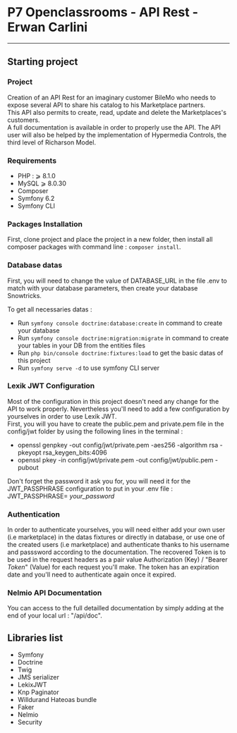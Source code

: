 # P7 Openclassrooms - API Rest - Erwan Carlini

<!-- [![SymfonyInsight](https://insight.symfony.com/projects/00c7f3e9-6c00-46bf-be2e-77835a3f9bd7/big.svg)](https://insight.symfony.com/projects/00c7f3e9-6c00-46bf-be2e-77835a3f9bd7) -->
---------------

## Starting project

### Project

Creation of an API Rest for an imaginary customer BileMo who needs to expose several API to share his catalog to his Marketplace partners.  
This API also permits to create, read, update and delete the Marketplaces's customers.  
A full documentation is available in order to properly use the API. The API user will also be helped by the implementation of Hypermedia Controls, the third level of Richarson Model.  

### Requirements

- PHP : ⩾ 8.1.0 
- MySQL ⩾ 8.0.30
- Composer
- Symfony 6.2
- Symfony CLI

### Packages Installation

First, clone project and place the project in a new folder, then install all composer packages with command line : ``composer install``.  

### Database datas

First, you will need to change the value of DATABASE_URL in the file .env to match with your database parameters, then create your database Snowtricks.  

To get all necessaries datas :  
* Run ``symfony console doctrine:database:create`` in command to create your database  
* Run ``symfony console doctrine:migration:migrate`` in command to create your tables in your DB from the entities files  
* Run ``php bin/console doctrine:fixtures:load`` to get the basic datas of this project  
* Run ``symfony serve -d`` to use symfony CLI server  

### Lexik JWT Configuration

Most of the configuration in this project doesn't need any change for the API to work properly. Nevertheless you'll need to add a few configuration by yourselves in order to use Lexik JWT.  
First, you will you have to create the public.pem and private.pem file in the config/jwt folder by using the following lines in the terminal :  
* openssl genpkey -out config/jwt/private.pem -aes256 -algorithm rsa -pkeyopt rsa_keygen_bits:4096  
* openssl pkey -in config/jwt/private.pem -out config/jwt/public.pem -pubout  
  
Don't forget the password it ask you for, you will need it for the JWT_PASSPHRASE configuration to put in your .env file :  
JWT_PASSPHRASE= *your_password*  

### Authentication  
  
In order to authenticate yourselves, you will need either add your own user (i.e marketplace) in the datas fixtures or directly in database, or use one of the created users (i.e marketplace) and authenticate thanks to his username and passsword according to the documentation. The recovered Token is to be used in the request headers as a pair value Authorization (Key) / "Bearer *Token*" (Value) for each request you'll make. The token has an expiration date and you'll need to authenticate again once it expired.  

### Nelmio API Documentation  

You can access to the full detailled documentation by simply adding at the end of your local url : "/api/doc".  

## Libraries list

* Symfony  
* Doctrine  
* Twig 
* JMS serializer
* LekixJWT
* Knp Paginator
* Willdurand Hateoas bundle
* Faker
* Nelmio 
* Security
